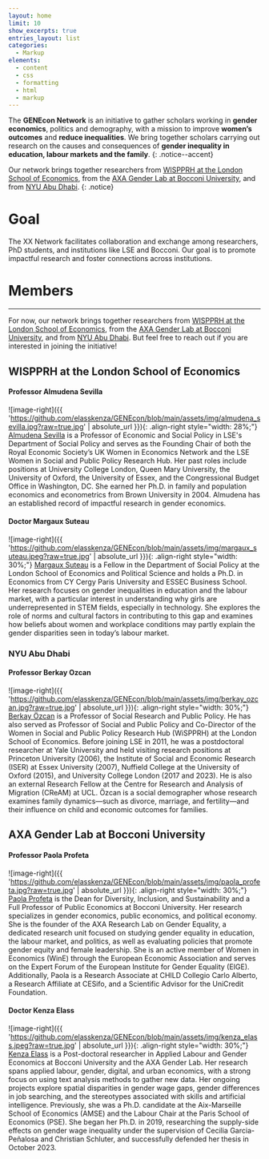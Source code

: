 ```yaml
---
layout: home
limit: 10
show_excerpts: true
entries_layout: list
categories:
  - Markup
elements:
  - content
  - css
  - formatting
  - html
  - markup  
---
```



The **GENEcon Network** is an initiative to gather scholars working in **gender economics**, politics and demography, with a mission to improve **women’s outcomes** and **reduce inequalities**. We bring together scholars carrying out research on the causes and consequences of **gender inequality in education, labour markets and the family**.
{: .notice--accent}

Our network brings together researchers from [WISPPRH at the London School of Economics](https://www.lse.ac.uk/social-policy/research/Research-clusters/WISPPRH), from the [AXA Gender Lab at Bocconi University](https://genderlab.unibocconi.eu/), and from [NYU Abu Dhabi](https://nyuad.nyu.edu/en/).
{: .notice}


# Goal

The XX Network facilitates collaboration and exchange among researchers, PhD students, and institutions like LSE and Bocconi. Our goal is to promote impactful research and foster connections across institutions.


# Members 

 

-------------------------------------------------------------------------------------------------------------------------------------------------------------------

For now, our network brings together researchers from [WISPPRH at the London School of Economics](https://www.lse.ac.uk/social-policy/research/Research-clusters/WISPPRH), from the [AXA Gender Lab at Bocconi University](https://genderlab.unibocconi.eu/), and from [NYU Abu Dhabi](https://nyuad.nyu.edu/en/). But feel free to reach out if you are interested in joining the initiative!

## WISPPRH at the London School of Economics

#### Professor Almudena Sevilla

![image-right]({{ 'https://github.com/elasskenza/GENEcon/blob/main/assets/img/almudena_sevilla.jpg?raw=true.jpg' | absolute_url }}){: .align-right style="width: 28%;"}
[Almudena Sevilla](https://www.lse.ac.uk/social-policy/people/academic-staff/Professor-Almudena-Sevilla) is a Professor of Economic and Social Policy in LSE's Department of Social Policy and serves as the Founding Chair of both the Royal Economic Society’s UK Women in Economics Network and the LSE Women in Social and Public Policy Research Hub. Her past roles include positions at University College London, Queen Mary University, the University of Oxford, the University of Essex, and the Congressional Budget Office in Washington, DC. She earned her Ph.D. in family and population economics and econometrics from Brown University in 2004. Almudena has an established record of impactful research in gender economics.


#### Doctor Margaux Suteau

![image-right]({{ 'https://github.com/elasskenza/GENEcon/blob/main/assets/img/margaux_suteau.jpeg?raw=true.jpg' | absolute_url }}){: .align-right style="width: 30%;"}
[Margaux Suteau](https://sites.google.com/view/margauxsuteau/accueil) is a Fellow in the Department of Social Policy at the London School of Economics and Political Science and holds a Ph.D. in Economics from CY Cergy Paris University and ESSEC Business School. Her research focuses on gender inequalities in education and the labour market, with a particular interest in understanding why girls are underrepresented in STEM fields, especially in technology. She explores the role of norms and cultural factors in contributing to this gap and examines how beliefs about women and workplace conditions may partly explain the gender disparities seen in today’s labour  market.


### NYU Abu Dhabi

#### Professor Berkay Ozcan

![image-right]({{ 'https://github.com/elasskenza/GENEcon/blob/main/assets/img/berkay_ozcan.jpg?raw=true.jpg' | absolute_url }}){: .align-right style="width: 30%;"}
[Berkay Özcan](https://www.lse.ac.uk/social-policy/people/academic-staff/Professor-Berkay-Ozcan) is a Professor of Social Research and Public Policy. He has also served as Professor of Social and Public Policy and Co-Director of the Women in Social and Public Policy Research Hub (WiSPPRH) at the London School of Economics. Before joining LSE in 2011, he was a postdoctoral researcher at Yale University and held visiting research positions at Princeton University (2006), the Institute of Social and Economic Research (ISER) at Essex University (2007), Nuffield College at the University of Oxford (2015), and University College London (2017 and 2023). He is also an external Research Fellow at the Centre for Research and Analysis of Migration (CReAM) at UCL. Özcan is a social demographer whose research examines family dynamics—such as divorce, marriage, and fertility—and their influence on child and economic outcomes for families. 


## AXA Gender Lab at Bocconi University

#### Professor Paola Profeta 

![image-right]({{ 'https://github.com/elasskenza/GENEcon/blob/main/assets/img/paola_profeta.jpg?raw=true.jpg' | absolute_url }}){: .align-right style="width: 30%;"}
[Paola Profeta](https://sites.google.com/view/paola-profeta) is the Dean for Diversity, Inclusion, and Sustainability and a Full Professor of Public Economics at Bocconi University. Her research specializes in gender economics, public economics, and political economy. She is the founder of the AXA Research Lab on Gender Equality, a dedicated research unit focused on studying gender equality in education, the labour market, and politics, as well as evaluating policies that promote gender equity and female leadership. She is an active member of Women in Economics (WinE) through the European Economic Association and serves on the Expert Forum of the European Institute for Gender Equality (EIGE). Additionally, Paola is a Research Associate at CHILD Collegio Carlo Alberto, a Research Affiliate at CESifo, and a Scientific Advisor for the UniCredit Foundation.


#### Doctor Kenza Elass 

![image-right]({{ 'https://github.com/elasskenza/GENEcon/blob/main/assets/img/kenza_elass.jpeg?raw=true.jpg' | absolute_url }}){: .align-right style="width: 30%;"}
[Kenza Elass](https://elasskenza.github.io/website/) is a Post-doctoral researcher in Applied Labour and Gender Economics at Bocconi University and the AXA Gender Lab. Her research spans applied labour, gender, digital, and urban economics, with a strong focus on using text analysis methods to gather new data. Her ongoing projects explore spatial disparities in gender wage gaps, gender differences in job searching, and the stereotypes associated with skills and artificial intelligence. Previously, she was a Ph.D. candidate at the Aix-Marseille School of Economics (AMSE) and the Labour Chair at the Paris School of Economics (PSE). She began her Ph.D. in 2019, researching the supply-side effects on gender wage inequality under the supervision of Cecilia Garcia-Peñalosa and Christian Schluter, and successfully defended her thesis in October 2023.




